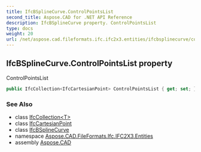 ```yaml
---
title: IfcBSplineCurve.ControlPointsList
second_title: Aspose.CAD for .NET API Reference
description: IfcBSplineCurve property. ControlPointsList
type: docs
weight: 20
url: /net/aspose.cad.fileformats.ifc.ifc2x3.entities/ifcbsplinecurve/controlpointslist/
---
```

## IfcBSplineCurve.ControlPointsList property

ControlPointsList

```csharp
public IfcCollection<IfcCartesianPoint> ControlPointsList { get; set; }
```

### See Also

* class [IfcCollection&lt;T&gt;](../../../aspose.cad.fileformats.ifc/ifccollection-1/)
* class [IfcCartesianPoint](../../ifccartesianpoint/)
* class [IfcBSplineCurve](../)
* namespace [Aspose.CAD.FileFormats.Ifc.IFC2X3.Entities](../../ifcbsplinecurve/)
* assembly [Aspose.CAD](../../../)


